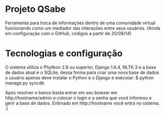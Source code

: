 Projeto QSabe
=====
Ferramenta para troca de informações dentro de uma comunidade virtual funcionando como um mediador das interações entre seus usuários. (Ainda em configuração com o GitHub, códigos a partir de 20/08/14)

Tecnologias e configuração
=====
O sistema utiliza o Phython 2.6 ou superior, Django 1.6.4, NLTK 3 e a base de dados atual é o SQLite, dessa forma para criar uma nova base de dados o usuário apenas deve instalar o Python e o Django e executar:
$ python manage.py syncdb

Após resolver o banco basta entrar em seu bowser em http://hostname/admin e colocar o login e a senha que você informou e gerir a base de dados.
Entrnado em http://hostname você entra no sistema. :)
